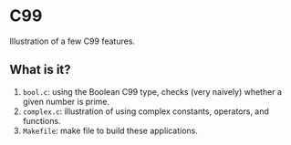 # C99
Illustration of a few C99 features.

## What is it?
1. `bool.c`: using the Boolean C99 type, checks (very naively) whether a
    given number is prime.
1. `complex.c`: illustration of using complex constants, operators, and
    functions.
1. `Makefile`: make file to build these applications.
